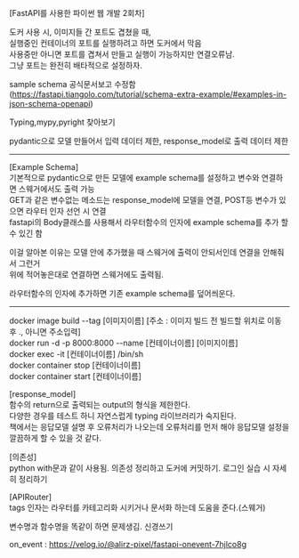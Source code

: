 [FastAPI를 사용한 파이썬 웹 개발 2회차]  

도커 사용 시, 이미지들 간 포트도 겹쳤을 때,  
실행중인 컨테이너의 포트를 실행하려고 하면 도커에서 막음  
사용중만 아니면 포트를 겹쳐서 만들고 실행이 가능하지만 연결오류남.  
그냥 포트는 완전히 배타적으로 설정하자.  

sample schema 공식문서보고 수정함(https://fastapi.tiangolo.com/tutorial/schema-extra-example/#examples-in-json-schema-openapi)  

Typing,mypy,pyright 찾아보기  

pydantic으로 모델 만들어서 입력 데이터 제한, response_model로 출력 데이터 제한  

***
[Example Schema]  
기본적으로 pydantic으로 만든 모델에 example schema를 설정하고 변수와 연결하면 스웨거에서도 출력 가능  
GET과 같은 변수없는 메소드는 response_model에 모델을 연결, POST등 변수가 있으면 라우터 인자 선언 시 연결  
fastapi의 Body클래스를 사용해서 라우터함수의 인자에 example schema를 추가 할 수 있긴 함  

이걸 알아본 이유는 모델 안에 추가했을 때 스웨거에 출력이 안되서인데 연결을 안해줘서 그런거  
위에 적어놓은대로 연결하면 스웨거에도 출력됨.  

라우터함수의 인자에 추가하면 기존 example schema를 덮어씌운다.
***

docker image build --tag [이미지이름] [주소 : 이미지 빌드 전 빌드할 위치로 이동 후 ., 아니면 주소입력]  
docker run -d -p 8000:8000 --name [컨테이너이름] [이미지이름]  
docker exec -it [컨테이너이름] /bin/sh  
docker container stop [컨테이너이름]  
docker container start [컨테이너이름]  

[response_model]  
함수의 return으로 출력되는 output의 형식을 제한한다.  
다양한 경우를 테스트 하니 자연스럽게 typing 라이브러리가 숙지된다.  
책에서는 응답모델 설명 후 오류처리가 나오는데 오류처리를 먼저 해야 응답모델 설정을 깔끔하게 할 수 있을 것 같다.  

[의존성]  
python with문과 같이 사용됨. 의존성 정리하고 도커에 커밋하기. 로그인 실습 시 자세히 정리하기  


[APIRouter]  
tags 인자는 라우터를 카테고리화 시키거나 문서화 하는데 도움을 준다.(스웨거)  


변수명과 함수명을 똑같이 하면 문제생김. 신경쓰기  

on_event : https://velog.io/@alirz-pixel/fastapi-onevent-7hjlco8g

